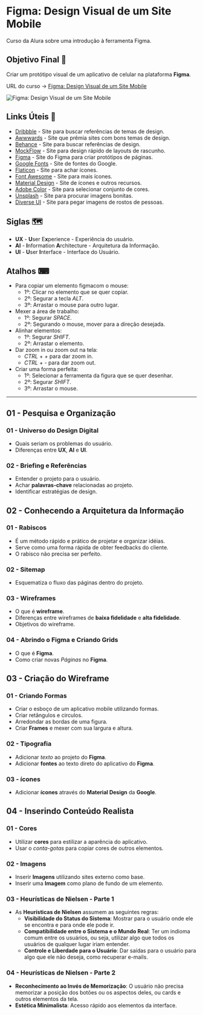 # Figma: Design Visual de um Site Mobile

Curso da Alura sobre uma introdução à ferramenta Figma.

## Objetivo Final &#x1F3AF;

Criar um protótipo visual de um aplicativo de celular na plataforma **Figma**.

URL do curso -> [Figma: Design Visual de um Site Mobile](https://cursos.alura.com.br/course/figma-design-visual-site-mobile/faq)

![Figma: Design Visual de um Site Mobile](https://www.alura.com.br/assets/api/share/curso-figma-design-visual-site-mobile.png)

## Links Úteis &#x1F517;
* [Dribbble](https://dribbble.com/) - Site para buscar referências de temas de design.
* [Awwwards](https://www.awwwards.com/) - Site que prêmia sites com bons temas de design.
* [Behance](https://www.behance.net/) - Site para buscar referências de design.
* [MockFlow](https://www.mockflow.com/) - Site para design rápido de layouts de rascunho.
* [Figma](https://www.figma.com/) - Site do Figma para criar protótipos de páginas.
* [Google Fonts](https://fonts.google.com/) - Site de fontes do Google.
* [Flaticon](https://www.flaticon.com/br/) - Site para achar ícones.
* [Font Awesome](https://fontawesome.com/) - Site para mais ícones.
* [Material Design](https://material.io/) - Site de ícones e outros recursos.
* [Adobe Color](https://color.adobe.com/) - Site para selecionar conjunto de cores.
* [Unsplash](https://unsplash.com/) - Site para procurar imagens bonitas.
* [Diverse UI](https://diverseui.com/) - Site para pegar imagens de rostos de pessoas.

## Siglas &#x1F5FA;
* **UX** - **U**ser E**x**perience - Experiência do usuário.
* **AI** - **I**nformation **A**rchitecture - Arquitetura da Informação.
* **UI** - **U**ser **I**nterface - Interface do Usuário.

## Atalhos &#x2328;
* Para copiar um elemento figmacom o mouse:
    * 1º: Clicar no elemento que se quer copiar.
    * 2º: Segurar a tecla *ALT*.
    * 3º: Arrastar o mouse para outro lugar.
* Mexer a área de trabalho:
    * 1º: Segurar *SPACE*.
    * 2º: Segurando o mouse, mover para a direção desejada.
* Alinhar elementos:
    * 1º: Segurar *SHIFT*.
    * 2º: Arrastar o elemento.
* Dar zoom in ou zoom out na tela:
    * *CTRL* + *+* para dar zoom in.
    * *CTRL* + *-* para dar zoom out.
* Criar uma forma perfeita:
    * 1º: Selecionar a ferramenta da figura que se quer desenhar.
    * 2º: Segurar *SHIFT*.
    * 3º: Arrastar o mouse.

<hr>

## 01 - Pesquisa e Organização

### 01 - Universo do Design Digital
* Quais seriam os problemas do usuário.
* Diferenças entre **UX**, **AI** e **UI**.

### 02 - Briefing e Referências
* Entender o projeto para o usuário.
* Achar **palavras-chave** relacionadas ao projeto.
* Identificar estratégias de design.

## 02 -  Conhecendo a Arquitetura da Informação

### 01 - Rabiscos
* É um método rápido e prático de projetar e organizar idéias.
* Serve como uma forma rápida de obter feedbacks do cliente.
* O rabisco não precisa ser perfeito.

### 02 - Sitemap
* Esquematiza o fluxo das páginas dentro do projeto.

### 03 - Wireframes
* O que é **wireframe**.
* Diferenças entre wireframes de **baixa fidelidade** e **alta fidelidade**.
* Objetivos do wireframe.

### 04 - Abrindo o Figma e Criando Grids
* O que é **Figma**.
* Como criar novas *Páginas* no **Figma**.

## 03 - Criação do Wireframe

### 01 - Criando Formas
* Criar o esboço de um aplicativo mobile utilizando formas.
* Criar retângulos e circulos.
* Arredondar as bordas de uma figura.
* Criar **Frames** e mexer com sua largura e altura.

### 02 - Tipografia
* Adicionar *texto* ao projeto do **Figma**.
* Adicionar **fontes** ao texto direto do aplicativo do **Figma**.

### 03 - ícones
* Adicionar **ícones** através do **Material Design** da **Google**.

## 04 - Inserindo Conteúdo Realista

### 01 - Cores
* Utilizar **cores** para estilizar a aparência do aplicativo.
* Usar o *conta-gotas* para copiar cores de outros elementos.

### 02 - Imagens
* Inserir **Imagens** utilizando sites externo como base.
* Inserir uma **Imagem** como plano de fundo de um elemento.

### 03 - Heurísticas de Nielsen - Parte 1
* As **Heurísticas de Nielsen** assumem as seguintes regras:
    * **Visibilidade do Status do Sistema**: Mostrar para o usuário onde ele se encontra e para onde ele pode ir.
    * **Compatibilidade entre o Sistema e o Mundo Real**: Ter um indioma comum entre os usuários, ou seja, utilizar algo que todos os usuários de qualquer lugar iriam entender.
    * **Controle e Liberdade para o Usuário**: Dar saídas para o usuário para algo que ele não deseja, como recuperar e-mails.

### 04 - Heurísticas de Nielsen - Parte 2
* **Reconhecimento ao Invés de Memorização**: O usuário não precisa memorizar a posição dos botões ou os aspectos deles, ou cards e outros elementos da tela.
* **Estética Minimalista**: Acesso rápido aos elementos da interface.
